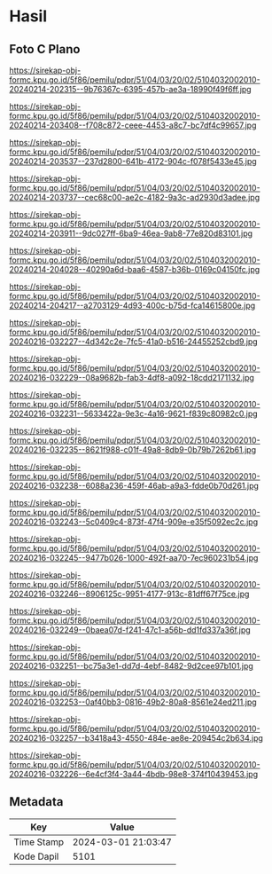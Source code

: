 # Hasil

## Foto C Plano

https://sirekap-obj-formc.kpu.go.id/5f86/pemilu/pdpr/51/04/03/20/02/5104032002010-20240214-202315--9b76367c-6395-457b-ae3a-18990f49f6ff.jpg

https://sirekap-obj-formc.kpu.go.id/5f86/pemilu/pdpr/51/04/03/20/02/5104032002010-20240214-203408--f708c872-ceee-4453-a8c7-bc7df4c99657.jpg

https://sirekap-obj-formc.kpu.go.id/5f86/pemilu/pdpr/51/04/03/20/02/5104032002010-20240214-203537--237d2800-641b-4172-904c-f078f5433e45.jpg

https://sirekap-obj-formc.kpu.go.id/5f86/pemilu/pdpr/51/04/03/20/02/5104032002010-20240214-203737--cec68c00-ae2c-4182-9a3c-ad2930d3adee.jpg

https://sirekap-obj-formc.kpu.go.id/5f86/pemilu/pdpr/51/04/03/20/02/5104032002010-20240214-203911--9dc027ff-6ba9-46ea-9ab8-77e820d83101.jpg

https://sirekap-obj-formc.kpu.go.id/5f86/pemilu/pdpr/51/04/03/20/02/5104032002010-20240214-204028--40290a6d-baa6-4587-b36b-0169c04150fc.jpg

https://sirekap-obj-formc.kpu.go.id/5f86/pemilu/pdpr/51/04/03/20/02/5104032002010-20240214-204217--a2703129-4d93-400c-b75d-fca14615800e.jpg

https://sirekap-obj-formc.kpu.go.id/5f86/pemilu/pdpr/51/04/03/20/02/5104032002010-20240216-032227--4d342c2e-7fc5-41a0-b516-24455252cbd9.jpg

https://sirekap-obj-formc.kpu.go.id/5f86/pemilu/pdpr/51/04/03/20/02/5104032002010-20240216-032229--08a9682b-fab3-4df8-a092-18cdd2171132.jpg

https://sirekap-obj-formc.kpu.go.id/5f86/pemilu/pdpr/51/04/03/20/02/5104032002010-20240216-032231--5633422a-9e3c-4a16-9621-f839c80982c0.jpg

https://sirekap-obj-formc.kpu.go.id/5f86/pemilu/pdpr/51/04/03/20/02/5104032002010-20240216-032235--8621f988-c01f-49a8-8db9-0b79b7262b61.jpg

https://sirekap-obj-formc.kpu.go.id/5f86/pemilu/pdpr/51/04/03/20/02/5104032002010-20240216-032238--6088a236-459f-46ab-a9a3-fdde0b70d261.jpg

https://sirekap-obj-formc.kpu.go.id/5f86/pemilu/pdpr/51/04/03/20/02/5104032002010-20240216-032243--5c0409c4-873f-47f4-909e-e35f5092ec2c.jpg

https://sirekap-obj-formc.kpu.go.id/5f86/pemilu/pdpr/51/04/03/20/02/5104032002010-20240216-032245--9477b026-1000-492f-aa70-7ec960231b54.jpg

https://sirekap-obj-formc.kpu.go.id/5f86/pemilu/pdpr/51/04/03/20/02/5104032002010-20240216-032246--8906125c-9951-4177-913c-81dff67f75ce.jpg

https://sirekap-obj-formc.kpu.go.id/5f86/pemilu/pdpr/51/04/03/20/02/5104032002010-20240216-032249--0baea07d-f241-47c1-a56b-dd1fd337a36f.jpg

https://sirekap-obj-formc.kpu.go.id/5f86/pemilu/pdpr/51/04/03/20/02/5104032002010-20240216-032251--bc75a3e1-dd7d-4ebf-8482-9d2cee97b101.jpg

https://sirekap-obj-formc.kpu.go.id/5f86/pemilu/pdpr/51/04/03/20/02/5104032002010-20240216-032253--0af40bb3-0816-49b2-80a8-8561e24ed211.jpg

https://sirekap-obj-formc.kpu.go.id/5f86/pemilu/pdpr/51/04/03/20/02/5104032002010-20240216-032257--b3418a43-4550-484e-ae8e-209454c2b634.jpg

https://sirekap-obj-formc.kpu.go.id/5f86/pemilu/pdpr/51/04/03/20/02/5104032002010-20240216-032226--6e4cf3f4-3a44-4bdb-98e8-374f10439453.jpg


## Metadata

| Key        | Value               |
| ---------- | ------------------- |
| Time Stamp | 2024-03-01 21:03:47 |
| Kode Dapil | 5101                |



